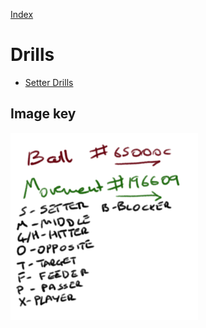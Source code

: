 [Index](../README.md)

# Drills

- [Setter Drills](./SetterDrills/SetterDrills.md)

## Image key

<img alt="Red with half arrowhead is ball flight, green with full arrowhead is movement" width="300" src="./images/template.png" />

